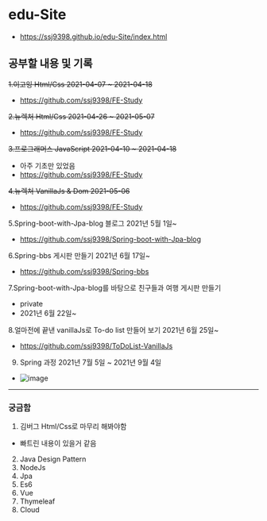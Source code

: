 # edu-Site
- https://ssj9398.github.io/edu-Site/index.html

## 공부할 내용 및 기록
~~1.이고잉 Html/Css 2021-04-07 ~ 2021-04-18~~
  - https://github.com/ssj9398/FE-Study

~~2.뉴렉처 Html/Css  2021-04-26 ~ 2021-05-07~~
- https://github.com/ssj9398/FE-Study

~~3.프로그래머스 JavaScript 2021-04-10 ~ 2021-04-18~~
- 아주 기초만 있었음
- https://github.com/ssj9398/FE-Study

~~4.뉴렉처 VanillaJs & Dom  2021-05-06~~
- https://github.com/ssj9398/FE-Study

5.Spring-boot-with-Jpa-blog 블로그  2021년 5월 1일~     
- https://github.com/ssj9398/Spring-boot-with-Jpa-blog

6.Spring-bbs 게시판 만들기           2021년 6월 17일~     
- https://github.com/ssj9398/Spring-bbs

7.Spring-boot-with-Jpa-blog를 바탕으로 친구들과 여행 게시판 만들기 
- private    
- 2021년 6월 22일~

8.얼마전에 끝낸 vanillaJs로 To-do list 만들어 보기 2021년 6월 25일~
- https://github.com/ssj9398/ToDoList-VanillaJs

9. Spring 과정 2021년 7월 5일 ~ 2021년 9월 4일
- ![image](https://user-images.githubusercontent.com/48196352/124404498-2a455b80-dd76-11eb-8dd5-3c1ce4a2c18f.png)

----------------------------------------------------------------------------

### 궁금함
1. 김버그 Html/Css로 마무리 해봐야함
  - 빠트린 내용이 있을거 같음
2. Java Design Pattern
3. NodeJs
4. Jpa
5. Es6
6. Vue
7. Thymeleaf
8. Cloud
